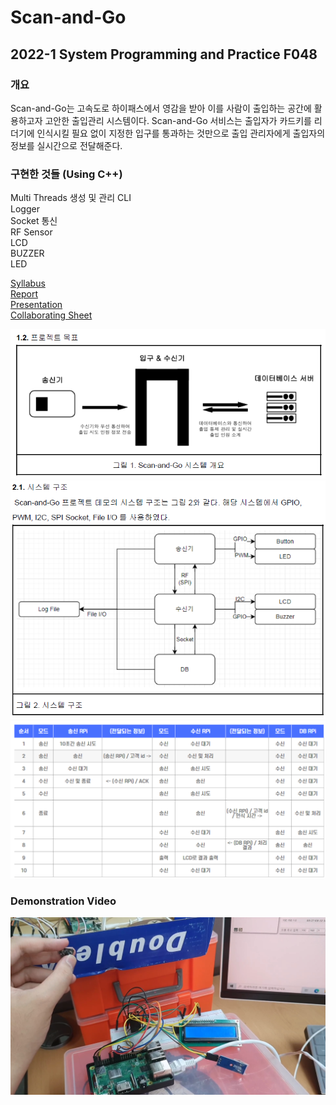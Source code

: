 # Scan-and-Go
## 2022-1 System Programming and Practice F048

### 개요
Scan-and-Go는 고속도로 하이패스에서 영감을 받아 이를 사람이 출입하는 공간에 활용하고자 고안한 출입관리 시스템이다.
Scan-and-Go 서비스는 출입자가 카드키를 리더기에 인식시킬 필요 없이 지정한 입구를 통과하는 것만으로 출입 관리자에게 출입자의 정보를 실시간으로 전달해준다.

### 구현한 것들 (Using C++)
Multi Threads 생성 및 관리
CLI  
Logger  
Socket 통신  
RF Sensor  
LCD  
BUZZER  
LED  

[Syllabus](https://github.com/Chihiro0623/Scan-and-Go/blob/main/%EC%8B%9C%EC%8A%A4%ED%85%9C%ED%94%84%EB%A1%9C%EA%B7%B8%EB%9E%98%EB%B0%8D%EB%B0%8F%EC%8B%A4%EC%8A%B5.pdf)  
[Report](https://github.com/Chihiro0623/Scan-and-Go/blob/main/3%EC%A1%B0%20%EC%97%B4%EC%A0%95%ED%8C%8C%EC%9D%B4%20%EC%B5%9C%EC%A2%85%20%EB%B3%B4%EA%B3%A0%EC%84%9C.pdf)  
[Presentation](https://github.com/Chihiro0623/Scan-and-Go/blob/main/3%EC%A1%B0%20%EC%97%B4%EC%A0%95%ED%8C%8C%EC%9D%B4%20%EB%B0%9C%ED%91%9C%20%EC%9E%90%EB%A3%8C.pptx)  
[Collaborating Sheet](https://github.com/Chihiro0623/Scan-and-Go/blob/main/3%EC%A1%B0%20%EC%97%B4%EC%A0%95%ED%8C%8C%EC%9D%B4%20%ED%98%91%EC%97%85%20%EC%8B%9C%ED%94%84%EB%A0%88%EB%93%9C%20%EC%8B%9C%ED%8A%B8.xlsx)  


![1](https://github.com/Chihiro0623/Scan-and-Go/blob/main/img/1.png)
![2](https://github.com/Chihiro0623/Scan-and-Go/blob/main/img/2.png)
![3](https://github.com/Chihiro0623/Scan-and-Go/blob/main/img/3.png)

### Demonstration Video  
[![Demonstration](https://github.com/Chihiro0623/Scan-and-Go/blob/main/img/4.png)](https://www.youtube.com/watch?v=DazCNOpHLgQ)
